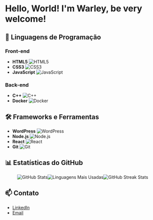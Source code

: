 # Hello, World! I'm Warley, be very welcome!

## 🚀 Linguagens de Programação

### Front-end
- **HTML5** ![HTML5](https://cdn.jsdelivr.net/gh/devicons/devicon@latest/icons/html5/html5-original.svg)
- **CSS3** ![CSS3](https://cdn.jsdelivr.net/gh/devicons/devicon@latest/icons/css3/css3-original.svg)
- **JavaScript** ![JavaScript](https://cdn.jsdelivr.net/gh/devicons/devicon@latest/icons/javascript/javascript-original.svg)

### Back-end
- **C++** ![C++](https://cdn.jsdelivr.net/gh/devicons/devicon@latest/icons/cplusplus/cplusplus-original.svg)
- **Docker** ![Docker](https://cdn.jsdelivr.net/gh/devicons/devicon@latest/icons/docker/docker-original.svg)

## 🛠️ Frameworks e Ferramentas
- **WordPress** ![WordPress](https://cdn.jsdelivr.net/gh/devicons/devicon@latest/icons/wordpress/wordpress-original.svg)
- **Node.js** ![Node.js](https://cdn.jsdelivr.net/gh/devicons/devicon@latest/icons/nodejs/nodejs-original.svg)
- **React** ![React](https://cdn.jsdelivr.net/gh/devicons/devicon@latest/icons/react/react-original.svg)
- **Git** ![Git](https://cdn.jsdelivr.net/gh/devicons/devicon@latest/icons/git/git-original.svg)

## 📊 Estatísticas do GitHub

<div style="display: flex; flex-direction: row; justify-content: center; align-items: center;">
  <img src="https://github-readme-stats.vercel.app/api?username=seu-usuario&show_icons=true&theme=radical" alt="GitHub Stats" />
  <img src="https://github-readme-stats.vercel.app/api/top-langs/?username=seu-usuario&layout=compact&theme=radical" alt="Linguagens Mais Usadas" />
  <img src="https://github-readme-streak-stats.herokuapp.com/?user=seu-usuario&theme=dark" alt="GitHub Streak Stats" />
</div>

## 📫 Contato

- [LinkedIn](https://www.linkedin.com/in/seu-perfil/)
- [Email](mailto:seu-email@example.com)



